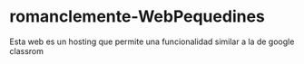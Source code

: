 # romanclemente-WebPequedines
Esta web es un hosting que permite una funcionalidad similar a la de google classrom
